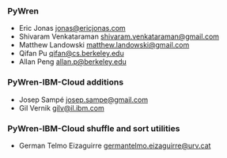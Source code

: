 ### PyWren

* Eric Jonas <jonas@ericjonas.com>
* Shivaram Venkataraman <shivaram.venkataraman@gmail.com>
* Matthew Landowski <matthew.landowski@gmail.com>
* Qifan Pu <qifan@cs.berkeley.edu>
* Allan Peng <allan.p@berkeley.edu>

### PyWren-IBM-Cloud additions

* Josep Sampé <josep.sampe@gmail.com>
* Gil Vernik <gilv@il.ibm.com>

### PyWren-IBM-Cloud shuffle and sort utilities

* German Telmo Eizaguirre  <germantelmo.eizaguirre@urv.cat>


